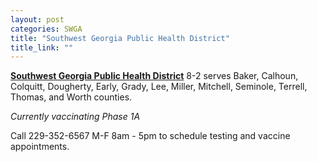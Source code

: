 ```yaml
---
layout: post
categories: SWGA
title: "Southwest Georgia Public Health District"
title_link: ""
---
```

**[Southwest Georgia Public Health District](http://www.southwestgeorgiapublichealth.org/)** 8-2 serves Baker, Calhoun, Colquitt, Dougherty, Early, Grady, Lee, Miller, Mitchell, Seminole, Terrell, Thomas, and Worth counties.

_Currently vaccinating Phase 1A_  

Call 229-352-6567 M-F 8am - 5pm to schedule testing and vaccine appointments.
